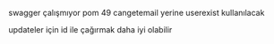 swagger çalışmıyor pom 49
cangetemail yerine userexist kullanılacak

updateler için id ile çağırmak daha iyi olabilir
